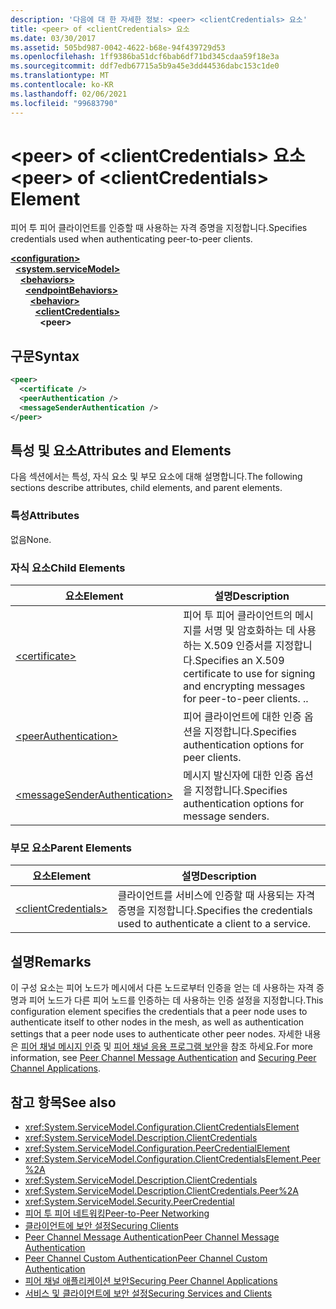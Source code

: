 ```yaml
---
description: '다음에 대 한 자세한 정보: <peer> <clientCredentials> 요소'
title: <peer> of <clientCredentials> 요소
ms.date: 03/30/2017
ms.assetid: 505bd987-0042-4622-b68e-94f439729d53
ms.openlocfilehash: 1ff9386ba51dcf6bab6df71bd345cdaa59f18e3a
ms.sourcegitcommit: ddf7edb67715a5b9a45e3dd44536dabc153c1de0
ms.translationtype: MT
ms.contentlocale: ko-KR
ms.lasthandoff: 02/06/2021
ms.locfileid: "99683790"
---
```

# <a name="peer-of-clientcredentials-element"></a><span data-ttu-id="939ea-103">\<peer> of \<clientCredentials> 요소</span><span class="sxs-lookup"><span data-stu-id="939ea-103">\<peer> of \<clientCredentials> Element</span></span>

<span data-ttu-id="939ea-104">피어 투 피어 클라이언트를 인증할 때 사용하는 자격 증명을 지정합니다.</span><span class="sxs-lookup"><span data-stu-id="939ea-104">Specifies credentials used when authenticating peer-to-peer clients.</span></span>  
  
[**\<configuration>**](../configuration-element.md)\
&nbsp;&nbsp;[**\<system.serviceModel>**](system-servicemodel.md)\
&nbsp;&nbsp;&nbsp;&nbsp;[**\<behaviors>**](behaviors.md)\
&nbsp;&nbsp;&nbsp;&nbsp;&nbsp;&nbsp;[**\<endpointBehaviors>**](endpointbehaviors.md)\
&nbsp;&nbsp;&nbsp;&nbsp;&nbsp;&nbsp;&nbsp;&nbsp;[**\<behavior>**](behavior-of-endpointbehaviors.md)\
&nbsp;&nbsp;&nbsp;&nbsp;&nbsp;&nbsp;&nbsp;&nbsp;&nbsp;&nbsp;[**\<clientCredentials>**](clientcredentials.md)\
&nbsp;&nbsp;&nbsp;&nbsp;&nbsp;&nbsp;&nbsp;&nbsp;&nbsp;&nbsp;&nbsp;&nbsp;**\<peer>**  
  
## <a name="syntax"></a><span data-ttu-id="939ea-105">구문</span><span class="sxs-lookup"><span data-stu-id="939ea-105">Syntax</span></span>  
  
```xml  
<peer>
  <certificate />
  <peerAuthentication />
  <messageSenderAuthentication />
</peer>
```  
  
## <a name="attributes-and-elements"></a><span data-ttu-id="939ea-106">특성 및 요소</span><span class="sxs-lookup"><span data-stu-id="939ea-106">Attributes and Elements</span></span>  

 <span data-ttu-id="939ea-107">다음 섹션에서는 특성, 자식 요소 및 부모 요소에 대해 설명합니다.</span><span class="sxs-lookup"><span data-stu-id="939ea-107">The following sections describe attributes, child elements, and parent elements.</span></span>  
  
### <a name="attributes"></a><span data-ttu-id="939ea-108">특성</span><span class="sxs-lookup"><span data-stu-id="939ea-108">Attributes</span></span>  

 <span data-ttu-id="939ea-109">없음</span><span class="sxs-lookup"><span data-stu-id="939ea-109">None.</span></span>  
  
### <a name="child-elements"></a><span data-ttu-id="939ea-110">자식 요소</span><span class="sxs-lookup"><span data-stu-id="939ea-110">Child Elements</span></span>  
  
|<span data-ttu-id="939ea-111">요소</span><span class="sxs-lookup"><span data-stu-id="939ea-111">Element</span></span>|<span data-ttu-id="939ea-112">설명</span><span class="sxs-lookup"><span data-stu-id="939ea-112">Description</span></span>|  
|-------------|-----------------|  
|[\<certificate>](certificate-element.md)|<span data-ttu-id="939ea-113">피어 투 피어 클라이언트의 메시지를 서명 및 암호화하는 데 사용하는 X.509 인증서를 지정합니다.</span><span class="sxs-lookup"><span data-stu-id="939ea-113">Specifies an X.509 certificate to use for signing and encrypting messages for peer-to-peer clients.</span></span> <span data-ttu-id="939ea-114">.</span><span class="sxs-lookup"><span data-stu-id="939ea-114">.</span></span>|  
|[\<peerAuthentication>](peerauthentication-element.md)|<span data-ttu-id="939ea-115">피어 클라이언트에 대한 인증 옵션을 지정합니다.</span><span class="sxs-lookup"><span data-stu-id="939ea-115">Specifies authentication options for peer clients.</span></span>|  
|[\<messageSenderAuthentication>](messagesenderauthentication-element.md)|<span data-ttu-id="939ea-116">메시지 발신자에 대한 인증 옵션을 지정합니다.</span><span class="sxs-lookup"><span data-stu-id="939ea-116">Specifies authentication options for message senders.</span></span>|  
  
### <a name="parent-elements"></a><span data-ttu-id="939ea-117">부모 요소</span><span class="sxs-lookup"><span data-stu-id="939ea-117">Parent Elements</span></span>  
  
|<span data-ttu-id="939ea-118">요소</span><span class="sxs-lookup"><span data-stu-id="939ea-118">Element</span></span>|<span data-ttu-id="939ea-119">설명</span><span class="sxs-lookup"><span data-stu-id="939ea-119">Description</span></span>|  
|-------------|-----------------|  
|[\<clientCredentials>](clientcredentials.md)|<span data-ttu-id="939ea-120">클라이언트를 서비스에 인증할 때 사용되는 자격 증명을 지정합니다.</span><span class="sxs-lookup"><span data-stu-id="939ea-120">Specifies the credentials used to authenticate a client to a service.</span></span>|  
  
## <a name="remarks"></a><span data-ttu-id="939ea-121">설명</span><span class="sxs-lookup"><span data-stu-id="939ea-121">Remarks</span></span>  

 <span data-ttu-id="939ea-122">이 구성 요소는 피어 노드가 메시에서 다른 노드로부터 인증을 얻는 데 사용하는 자격 증명과 피어 노드가 다른 피어 노드를 인증하는 데 사용하는 인증 설정을 지정합니다.</span><span class="sxs-lookup"><span data-stu-id="939ea-122">This configuration element specifies the credentials that a peer node uses to authenticate itself to other nodes in the mesh, as well as authentication settings that a peer node uses to authenticate other peer nodes.</span></span> <span data-ttu-id="939ea-123">자세한 내용은 [피어 채널 메시지 인증](/previous-versions/dotnet/netframework-3.5/aa967730(v=vs.90)) 및 [피어 채널 응용 프로그램 보안](../../../wcf/feature-details/securing-peer-channel-applications.md)을 참조 하세요.</span><span class="sxs-lookup"><span data-stu-id="939ea-123">For more information, see [Peer Channel Message Authentication](/previous-versions/dotnet/netframework-3.5/aa967730(v=vs.90)) and [Securing Peer Channel Applications](../../../wcf/feature-details/securing-peer-channel-applications.md).</span></span>  
  
## <a name="see-also"></a><span data-ttu-id="939ea-124">참고 항목</span><span class="sxs-lookup"><span data-stu-id="939ea-124">See also</span></span>

- <xref:System.ServiceModel.Configuration.ClientCredentialsElement>
- <xref:System.ServiceModel.Description.ClientCredentials>
- <xref:System.ServiceModel.Configuration.PeerCredentialElement>
- <xref:System.ServiceModel.Configuration.ClientCredentialsElement.Peer%2A>
- <xref:System.ServiceModel.Description.ClientCredentials>
- <xref:System.ServiceModel.Description.ClientCredentials.Peer%2A>
- <xref:System.ServiceModel.Security.PeerCredential>
- [<span data-ttu-id="939ea-125">피어 투 피어 네트워킹</span><span class="sxs-lookup"><span data-stu-id="939ea-125">Peer-to-Peer Networking</span></span>](../../../wcf/feature-details/peer-to-peer-networking.md)
- [<span data-ttu-id="939ea-126">클라이언트에 보안 설정</span><span class="sxs-lookup"><span data-stu-id="939ea-126">Securing Clients</span></span>](../../../wcf/securing-clients.md)
- <span data-ttu-id="939ea-127">[Peer Channel Message Authentication](/previous-versions/dotnet/netframework-3.5/aa967730(v=vs.90))</span><span class="sxs-lookup"><span data-stu-id="939ea-127">[Peer Channel Message Authentication](/previous-versions/dotnet/netframework-3.5/aa967730(v=vs.90))</span></span>
- <span data-ttu-id="939ea-128">[Peer Channel Custom Authentication](/previous-versions/dotnet/netframework-3.5/ms751447(v=vs.90))</span><span class="sxs-lookup"><span data-stu-id="939ea-128">[Peer Channel Custom Authentication](/previous-versions/dotnet/netframework-3.5/ms751447(v=vs.90))</span></span>
- [<span data-ttu-id="939ea-129">피어 채널 애플리케이션 보안</span><span class="sxs-lookup"><span data-stu-id="939ea-129">Securing Peer Channel Applications</span></span>](../../../wcf/feature-details/securing-peer-channel-applications.md)
- [<span data-ttu-id="939ea-130">서비스 및 클라이언트에 보안 설정</span><span class="sxs-lookup"><span data-stu-id="939ea-130">Securing Services and Clients</span></span>](../../../wcf/feature-details/securing-services-and-clients.md)
